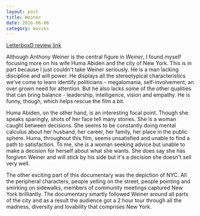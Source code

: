 ```yaml
---
layout: post
title: Weiner 
date: 2016-06-06
category: movies
---
```

 
[LetterboxD review link](http://letterboxd.com/samarthbhaskar/film/weiner/)

 Although Anthony Weiner is the central figure in <em>Weiner</em>, I found myself focusing more on his wife Huma Abiden and the city of New York. This is in part because I just couldn't take Weiner seriously. He is a man lacking discipline and will power. He displays all the stereotypical characteristics we've come to learn identify politicians - megalomania, self-involvement, an over grown need for attention. But he also lacks some of the other qualities that can bring balance - leadership, intelligence, vision and empathy. He is funny, though, which helps rescue the film a bit.

Huma Abiden, on the other hand, is an interesting focal point. Though she speaks sparingly, shots of her face tell many stories. She is a woman caught between decisions. She seems to be constantly doing mental calculus about her husband, her career, her family, her place in the public sphere. Huma, throughout this film, seems unsatisfied and unable to find a path to satisfaction. To me, she is a woman seeking advice but unable to make a decision for herself about what she wants. She does say she has forgiven Weiner and will stick by his side but it's a decision she doesn't sell very well.

The other exciting part of this documentary was the depiction of NYC. All the peripheral characters, people yelling on the street, people pointing and smirking on sidewalks, members of community meetings captured New York brilliantly. The documentary smartly followed Weiner around all parts of the city and as a result the audience got a 2 hour tour through all the madness, diversity and lovability that comprises New York.
